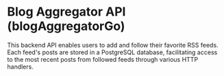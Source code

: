 # Blog Aggregator API (blogAggregatorGo)

This backend API enables users to add and follow their favorite RSS feeds. Each feed's posts are stored in a PostgreSQL database, facilitating access to the most recent posts from followed feeds through various HTTP handlers.